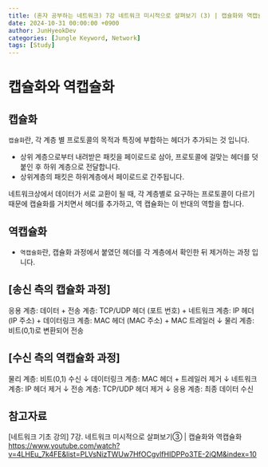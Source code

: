 ```yaml
---
title: (혼자 공부하는 네트워크) 7강 네트워크 미시적으로 살펴보기 (3) | 캡슐화와 역캡슐화
date: 2024-10-31 00:00:00 +0900
author: JunHyeokDev
categories: [Jungle Keyword, Network]
tags: [Study]
---
```


# 캡슐화와 역캡슐화

## 캡슐화

`캡슐화`란, 각 계층 별 프로토콜의 목적과 특징에 부합하는 헤더가 추가되는 것 입니다.

- 상위 계층으로부터 내려받은 패킷을 페이로드로 삼아,  프로토콜에 걸맞는 헤더를 덧붙인 후 하위 계층으로 전달합니다.
- 상위계층의 패킷은 하위계층에서 페이로드로 간주됩니다.

네트워크상에서 데이터가 서로 교환이 될 때, 각 계층별로 요구하는 프로토콜이 다르기 때문에 캡슐화를 거치면서 헤더를 추가하고, 역 캡슐화는 이 반대의 역할을 합니다.

## 역캡슐화

- `역캡슐화`란, 캡슐화 과정에서 붙였던 헤더를 각 계층에서 확인한 뒤 제거하는 과정 입니다.

## [송신 측의 캡슐화 과정]

응용 계층:    데이터
           +
전송 계층:    TCP/UDP 헤더 (포트 번호)
           +
네트워크 계층: IP 헤더 (IP 주소)
           +
데이터링크 계층: MAC 헤더 (MAC 주소) + MAC 트레일러
           ↓
물리 계층:    비트(0,1)로 변환되어 전송

## [수신 측의 역캡슐화 과정]

물리 계층:    비트(0,1) 수신
           ↓
데이터링크 계층: MAC 헤더 + 트레일러 제거
           ↓
네트워크 계층: IP 헤더 제거
           ↓
전송 계층:    TCP/UDP 헤더 제거
           ↓
응용 계층:    최종 데이터 수신

<!-- ![Desktop View](/assets/cap_and_encap.png){: width="700" height="400" } -->

## 참고자료
[네트워크 기초 강의] 7강. 네트워크 미시적으로 살펴보기③ | 캡슐화와 역캡슐화
https://www.youtube.com/watch?v=4LHEu_7k4FE&list=PLVsNizTWUw7HfOCgvlfHIDPPo3TE-2iQM&index=10